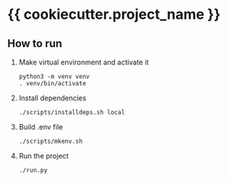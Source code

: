 # {{ cookiecutter.project_name }}

## How to run

1. Make virtual environment and activate it

    ```shell
    python3 -m venv venv
    . venv/bin/activate
    ```

2. Install dependencies

    ```shell
    ./scripts/installdeps.sh local
    ```

3. Build .env file

    ```shell
    ./scripts/mkenv.sh
    ```

4. Run the project

    ```shell
    ./run.py
    ```
